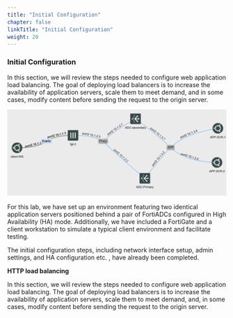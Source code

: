```yaml
---
title: "Initial Configuration"
chapter: false
linkTitle: "Initial Configuration"
weight: 20
---
```


### **Initial Configuration**
In this section, we will review the steps needed to configure web application load balancing. The goal of deploying load balancers is to increase the availability of application servers, scale them to meet demand, and in some cases, modify content before sending the request to the origin server.

![](network-topo.png)

For this lab, we have set up an environment featuring two identical application servers positioned behind a pair of FortiADCs configured in High Availability (HA) mode. Additionally, we have included a FortiGate and a client workstation to simulate a typical client environment and facilitate testing.

The initial configuration steps, including network interface setup, admin settings, and HA configuration etc. , have already been completed. 

**HTTP load balancing**

In this section, we will review the steps needed to configure web application load balancing. The goal of deploying load balancers is to increase the availability of application servers, scale them to meet demand, and, in some cases, modify content before sending the request to the origin server.
